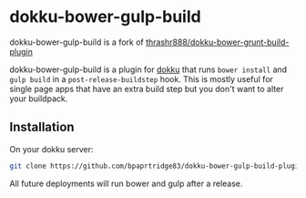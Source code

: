 # dokku-bower-gulp-build

dokku-bower-gulp-build is a fork of [thrashr888/dokku-bower-grunt-build-plugin](https://github.com/thrashr888/dokku-bower-grunt-build-plugin)

dokku-bower-gulp-build is a plugin for [dokku][dokku] that runs `bower install` and `gulp build` in a `post-release-buildstep` hook.
This is mostly useful for single page apps that have an extra build step but you don't want to alter your buildpack.

## Installation

On your dokku server:
```sh
git clone https://github.com/bpaprtridge83/dokku-bower-gulp-build-plugin.git /var/lib/dokku/plugins/dokku-bower-gulp-build
```

All future deployments will run bower and gulp after a release.

[dokku]: https://github.com/progrium/dokku

